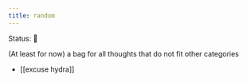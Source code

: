 ```yaml
---
title: random
---
```


<status>Status: 🌱 </status>

(At least for now) a bag for all thoughts that do not fit other categories

- [[excuse hydra]]
